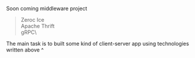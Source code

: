 Soon coming middleware project
 > Zeroc Ice\
 > Apache Thrift\
 > gRPC\

The main task is to built some kind of client-server app using technologies
written above ^

